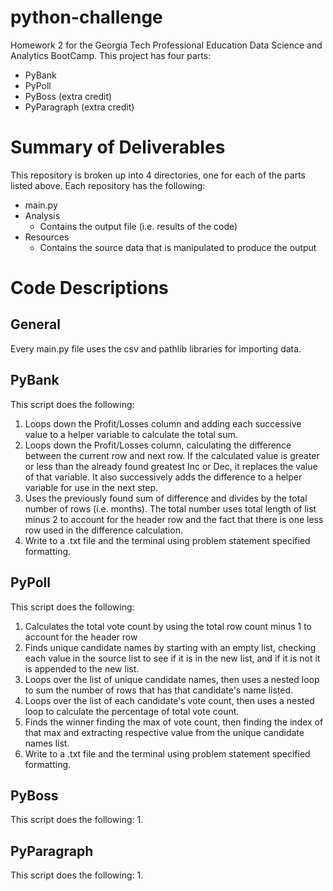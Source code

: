 # python-challenge
Homework 2 for the Georgia Tech Professional Education Data Science and Analytics BootCamp. This project has four parts:

- PyBank
- PyPoll
- PyBoss (extra credit)
- PyParagraph (extra credit)

# Summary of Deliverables
This repository is broken up into 4 directories, one for each of the parts listed above. Each repository has the following:
- main.py
- Analysis
  - Contains the output file (i.e. results of the code)
- Resources
  - Contains the source data that is manipulated to produce the output

# Code Descriptions

## General
Every main.py file uses the csv and pathlib libraries for importing data. 

## PyBank
This script does the following:
1. Loops down the Profit/Losses column and adding each successive value to a helper variable to calculate the total sum. 
2. Loops down the Profit/Losses column, calculating the difference between the current row and next row. If the calculated value is greater or less  than the already found greatest Inc or Dec, it replaces the value of that variable. It also successively adds the difference to a helper variable for use in the next step. 
3. Uses the previously found sum of difference and divides by the total number of rows (i.e. months). The total number uses total length of list minus 2 to account for the header row and the fact that there is one less row used in the difference calculation.
4. Write to a .txt file and the terminal using problem statement specified formatting. 

## PyPoll 
This script does the following:
1. Calculates the total vote count by using the total row count minus 1 to account for the header row
2. Finds unique candidate names by starting with an empty list, checking each value in the source list to see if it is in the new list, and if it is not it is appended to the new list. 
3. Loops over the list of unique candidate names, then uses a nested loop to sum the number of rows that has that candidate's name listed.
4. Loops over the list of each candidate's vote count, then uses a nested loop to calculate the percentage of total vote count.
5. Finds the winner finding the max of vote count, then finding the index of that max and extracting respective value from the unique candidate names list. 
6. Write to a .txt file and the terminal using problem statement specified formatting. 

## PyBoss
This script does the following:
1. 

## PyParagraph
This script does the following:
1. 
